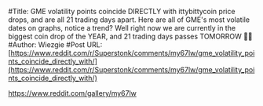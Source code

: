 #Title: GME volatility points coincide DIRECTLY with ittybittycoin price drops, and are all 21 trading days apart. Here are all of GME's most volatile dates on graphs, notice a trend? Well right now we are currently in the biggest coin drop of the YEAR, and 21 trading days passes TOMORROW 🤔🤔
#Author: Wiezgie
#Post URL: [https://www.reddit.com/r/Superstonk/comments/my67lw/gme_volatility_points_coincide_directly_with/](https://www.reddit.com/r/Superstonk/comments/my67lw/gme_volatility_points_coincide_directly_with/)


https://www.reddit.com/gallery/my67lw